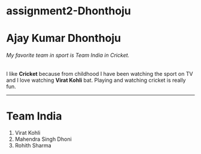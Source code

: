 # assignment2-Dhonthoju
# Ajay Kumar Dhonthoju
###### My favorite team in sport is Team India in Cricket.
I like **Cricket** because from childhood I have been watching the sport on TV and I love watching **Virat Kohli** bat. Playing and watching cricket is really fun.
***
# Team India
1. Virat Kohli
2. Mahendra Singh Dhoni
3. Rohith Sharma